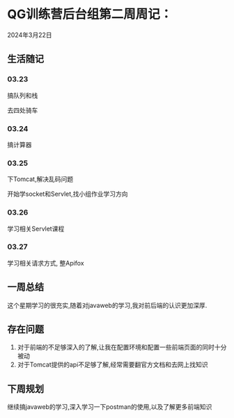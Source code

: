 # QG训练营后台组第二周周记：

2024年3月22日

## 生活随记

### 03.23

搞队列和栈

去四处骑车

### 03.24

搞计算器

### 03.25

下Tomcat,解决乱码问题

开始学socket和Servlet,找小组作业学习方向

### 03.26

学习相关Servlet课程

### 03.27

学习相关请求方式, 整Apifox

## 一周总结

这个星期学习的很充实,随着对javaweb的学习,我对前后端的认识更加深厚.

## 存在问题

1. 对于前端的不足够深入的了解,让我在配置环境和配置一些前端页面的同时十分被动
2. 对于Tomcat提供的api不足够了解,经常需要翻官方文档和去网上找知识

## 下周规划

继续搞javaweb的学习,深入学习一下postman的使用,以及了解更多前端知识
